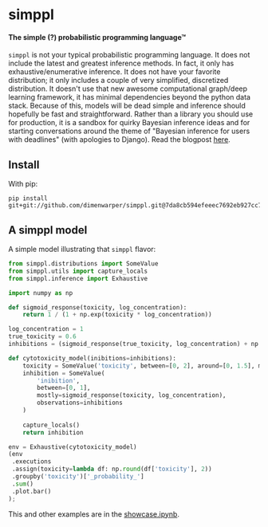 # simppl
#### The simple (?) probabilistic programming language™

`simppl` is not your typical probabilistic programming language. 
It does not include the latest and greatest inference methods.
In fact, it only has exhaustive/enumerative inference.
It does not have your favorite distribution; it only includes a couple of very simplified, discretized distribution. 
It doesn't use that new awesome computational graph/deep learning framework, it has minimal dependencies beyond the python data stack.
Because of this, models will be dead simple and inference should hopefully be fast and straightforward. 
Rather than a library you should use for production, it is a sandbox for quirky Bayesian inference ideas and for starting conversations around the theme of "Bayesian inference for users with deadlines" (with apologies to Django).
Read the blogpost [here](http://hyperparameter.com/).

## Install

With pip:

```
pip install git+git://github.com/dimenwarper/simppl.git@7da8cb594efeeec7692eb927cc7ac141f03d54ab
```

## A simppl model

A simple model illustrating that `simppl` flavor:

```python
from simppl.distributions import SomeValue
from simppl.utils import capture_locals
from simppl.inference import Exhaustive

import numpy as np

def sigmoid_response(toxicity, log_concentration):
    return 1 / (1 + np.exp(toxicity * log_concentration))

log_concentration = 1
true_toxicity = 0.6
inhibitions = (sigmoid_response(true_toxicity, log_concentration) + np.random.randn(2) * 0.001).reshape(-1, 1)

def cytotoxicity_model(inibitions=inhibitions):
    toxicity = SomeValue('toxicity', between=[0, 2], around=[0, 1.5], mostly=1.3)
    inhibition = SomeValue(
        'inibition', 
        between=[0, 1], 
        mostly=sigmoid_response(toxicity, log_concentration),
        observations=inhibitions
    )
                        
    capture_locals()
    return inhibition

env = Exhaustive(cytotoxicity_model)
(env
 .executions
 .assign(toxicity=lambda df: np.round(df['toxicity'], 2))
 .groupby('toxicity')['_probability_']
 .sum()
 .plot.bar()
);
```

This and other examples are in the [showcase.ipynb](https://github.com/dimenwarper/simppl/blob/master/showcase.ipynb).

  
️

